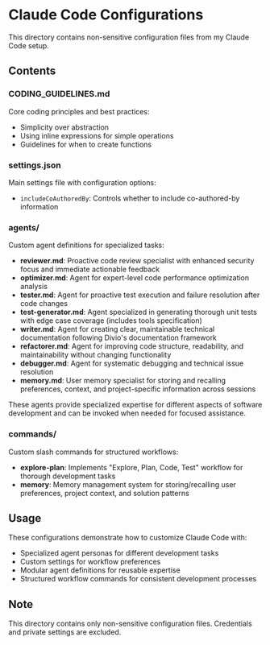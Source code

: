 # Claude Code Configurations

This directory contains non-sensitive configuration files from my Claude Code setup.

## Contents

### CODING_GUIDELINES.md
Core coding principles and best practices:
- Simplicity over abstraction
- Using inline expressions for simple operations
- Guidelines for when to create functions

### settings.json
Main settings file with configuration options:
- `includeCoAuthoredBy`: Controls whether to include co-authored-by information

### agents/
Custom agent definitions for specialized tasks:

- **reviewer.md**: Proactive code review specialist with enhanced security focus and immediate actionable feedback
- **optimizer.md**: Agent for expert-level code performance optimization analysis  
- **tester.md**: Agent for proactive test execution and failure resolution after code changes
- **test-generator.md**: Agent specialized in generating thorough unit tests with edge case coverage (includes tools specification)
- **writer.md**: Agent for creating clear, maintainable technical documentation following Divio's documentation framework
- **refactorer.md**: Agent for improving code structure, readability, and maintainability without changing functionality
- **debugger.md**: Agent for systematic debugging and technical issue resolution
- **memory.md**: User memory specialist for storing and recalling preferences, context, and project-specific information across sessions

These agents provide specialized expertise for different aspects of software development and can be invoked when needed for focused assistance.

### commands/
Custom slash commands for structured workflows:

- **explore-plan**: Implements "Explore, Plan, Code, Test" workflow for thorough development tasks
- **memory**: Memory management system for storing/recalling user preferences, project context, and solution patterns

## Usage

These configurations demonstrate how to customize Claude Code with:
- Specialized agent personas for different development tasks
- Custom settings for workflow preferences
- Modular agent definitions for reusable expertise
- Structured workflow commands for consistent development processes

## Note

This directory contains only non-sensitive configuration files. Credentials and private settings are excluded.